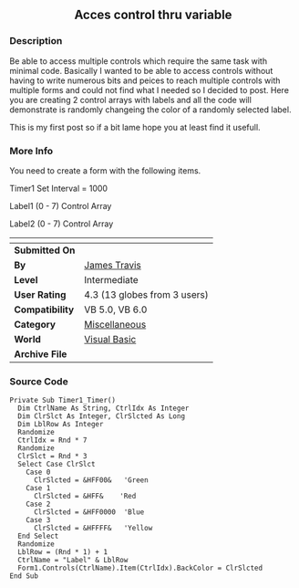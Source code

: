 ﻿<div align="center">

## Acces control thru variable


</div>

### Description

Be able to access multiple controls which require the same task with minimal code. Basically I wanted to be able to access controls without having to write numerous bits and peices to reach multiple controls with multiple forms and could not find what I needed so I decided to post. Here you are creating 2 control arrays with labels and all the code will demonstrate is randomly changeing the color of a randomly selected label.

This is my first post so if a bit lame hope you at least find it usefull.
 
### More Info
 
You need to create a form with the following items.

Timer1 Set Interval = 1000

Label1 (0 - 7) Control Array

Label2 (0 - 7) Control Array


<span>             |<span>
---                |---
**Submitted On**   |
**By**             |[James Travis](https://github.com/Planet-Source-Code/PSCIndex/blob/master/ByAuthor/james-travis.md)
**Level**          |Intermediate
**User Rating**    |4.3 (13 globes from 3 users)
**Compatibility**  |VB 5\.0, VB 6\.0
**Category**       |[Miscellaneous](https://github.com/Planet-Source-Code/PSCIndex/blob/master/ByCategory/miscellaneous__1-1.md)
**World**          |[Visual Basic](https://github.com/Planet-Source-Code/PSCIndex/blob/master/ByWorld/visual-basic.md)
**Archive File**   |[](https://github.com/Planet-Source-Code/james-travis-acces-control-thru-variable__1-13300/archive/master.zip)





### Source Code

```
Private Sub Timer1_Timer()
  Dim CtrlName As String, CtrlIdx As Integer
  Dim ClrSlct As Integer, ClrSlcted As Long
  Dim LblRow As Integer
  Randomize
  CtrlIdx = Rnd * 7
  Randomize
  ClrSlct = Rnd * 3
  Select Case ClrSlct
    Case 0
      ClrSlcted = &HFF00&   'Green
    Case 1
      ClrSlcted = &HFF&    'Red
    Case 2
      ClrSlcted = &HFF0000  'Blue
    Case 3
      ClrSlcted = &HFFFF&   'Yellow
  End Select
  Randomize
  LblRow = (Rnd * 1) + 1
  CtrlName = "Label" & LblRow
  Form1.Controls(CtrlName).Item(CtrlIdx).BackColor = ClrSlcted
End Sub
```

